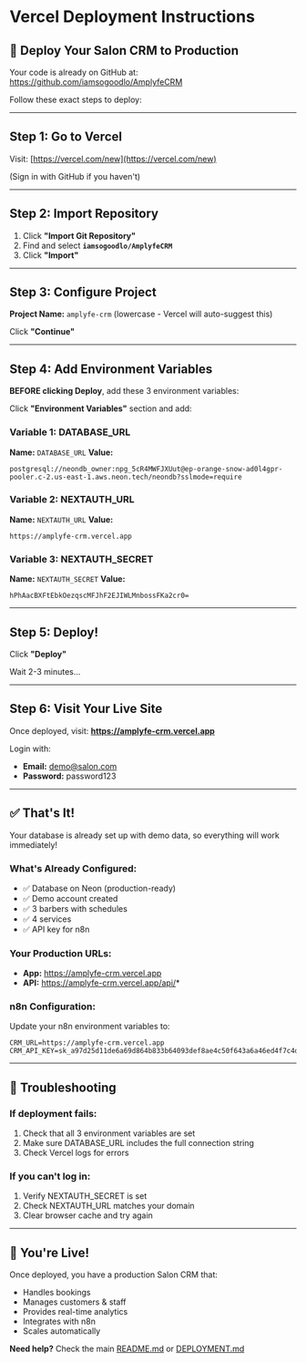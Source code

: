 # Vercel Deployment Instructions

## 🚀 Deploy Your Salon CRM to Production

Your code is already on GitHub at: https://github.com/iamsogoodlo/AmplyfeCRM

Follow these exact steps to deploy:

---

## Step 1: Go to Vercel

Visit: [https://vercel.com/new](https://vercel.com/new)

(Sign in with GitHub if you haven't)

---

## Step 2: Import Repository

1. Click **"Import Git Repository"**
2. Find and select **`iamsogoodlo/AmplyfeCRM`**
3. Click **"Import"**

---

## Step 3: Configure Project

**Project Name:** `amplyfe-crm` (lowercase - Vercel will auto-suggest this)

Click **"Continue"**

---

## Step 4: Add Environment Variables

**BEFORE clicking Deploy**, add these 3 environment variables:

Click **"Environment Variables"** section and add:

### Variable 1: DATABASE_URL
**Name:** `DATABASE_URL`
**Value:**
```
postgresql://neondb_owner:npg_5cR4MWFJXUut@ep-orange-snow-ad0l4gpr-pooler.c-2.us-east-1.aws.neon.tech/neondb?sslmode=require
```

### Variable 2: NEXTAUTH_URL
**Name:** `NEXTAUTH_URL`
**Value:**
```
https://amplyfe-crm.vercel.app
```

### Variable 3: NEXTAUTH_SECRET
**Name:** `NEXTAUTH_SECRET`
**Value:**
```
hPhAacBXFtEbkOezqscMFJhF2EJIWLMnbossFKa2cr0=
```

---

## Step 5: Deploy!

Click **"Deploy"**

Wait 2-3 minutes...

---

## Step 6: Visit Your Live Site

Once deployed, visit:
**https://amplyfe-crm.vercel.app**

Login with:
- **Email:** demo@salon.com
- **Password:** password123

---

## ✅ That's It!

Your database is already set up with demo data, so everything will work immediately!

### What's Already Configured:
- ✅ Database on Neon (production-ready)
- ✅ Demo account created
- ✅ 3 barbers with schedules
- ✅ 4 services
- ✅ API key for n8n

### Your Production URLs:
- **App:** https://amplyfe-crm.vercel.app
- **API:** https://amplyfe-crm.vercel.app/api/*

### n8n Configuration:
Update your n8n environment variables to:
```
CRM_URL=https://amplyfe-crm.vercel.app
CRM_API_KEY=sk_a97d25d11de6a69d864b833b64093def8ae4c50f643a6a46ed4f7c4d9f68946e
```

---

## 🔧 Troubleshooting

### If deployment fails:
1. Check that all 3 environment variables are set
2. Make sure DATABASE_URL includes the full connection string
3. Check Vercel logs for errors

### If you can't log in:
1. Verify NEXTAUTH_SECRET is set
2. Check NEXTAUTH_URL matches your domain
3. Clear browser cache and try again

---

## 🎉 You're Live!

Once deployed, you have a production Salon CRM that:
- Handles bookings
- Manages customers & staff
- Provides real-time analytics
- Integrates with n8n
- Scales automatically

**Need help?** Check the main [README.md](README.md) or [DEPLOYMENT.md](DEPLOYMENT.md)
